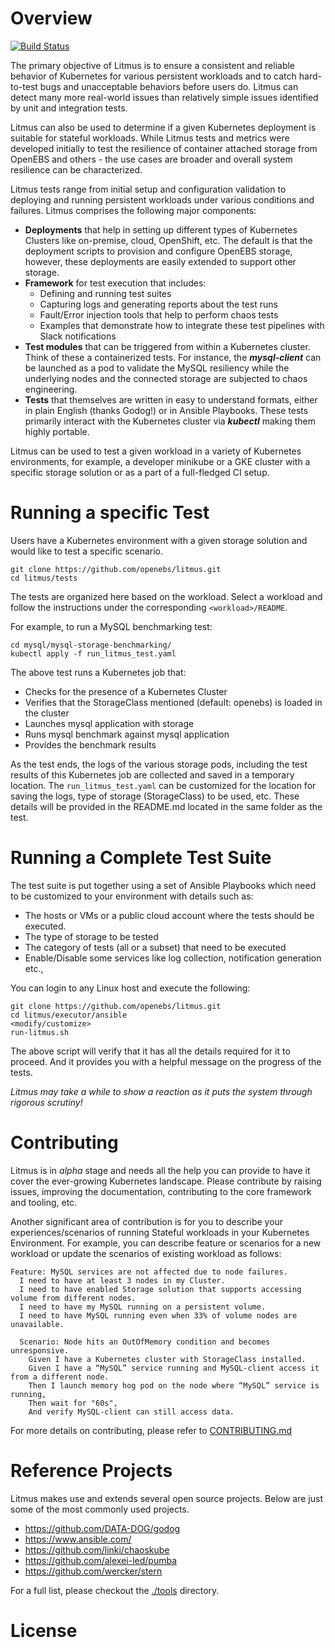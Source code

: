 # Overview

[![Build Status](https://travis-ci.org/openebs/litmus.svg?branch=master)](https://travis-ci.org/openebs/litmus)

The primary objective of Litmus is to ensure a consistent and reliable behavior of Kubernetes for various persistent workloads and to catch hard-to-test bugs and unacceptable behaviors before users do.  Litmus can detect many more real-world issues than relatively simple issues identified by unit and integration tests. 

Litmus can also be used to determine if a given Kubernetes deployment is suitable for stateful workloads.  While Litmus tests and metrics were developed initially to test the resilience of container attached storage from OpenEBS and others - the use cases are broader and overall system resilience can be characterized.  

Litmus tests range from initial setup and configuration validation to deploying and running persistent workloads under various conditions and failures. Litmus comprises the following major components:
- **Deployments** that help in setting up different types of Kubernetes Clusters like on-premise, cloud, OpenShift, etc. The default is that the deployment scripts to provision and configure OpenEBS storage, however, these deployments are easily extended to support other storage. 
- **Framework** for test execution that includes: 
  * Defining and running test suites 
  * Capturing logs and generating reports about the test runs
  * Fault/Error injection tools that help to perform chaos tests
  * Examples that demonstrate how to integrate these test pipelines with Slack notifications
- **Test modules** that can be triggered from within a Kubernetes cluster. Think of these a containerized tests. For instance, the **_mysql-client_** can be launched as a pod to validate the MySQL resiliency while the underlying nodes and the connected storage are subjected to chaos engineering.
- **Tests** that themselves are written in easy to understand formats, either in plain English (thanks Godog!) or in Ansible Playbooks. These tests primarily interact with the Kubernetes cluster via **_kubectl_** making them highly portable.

Litmus can be used to test a given workload in a variety of Kubernetes environments, for example, a developer minikube or a GKE cluster with a specific storage solution or as a part of a full-fledged CI setup.

# Running a specific Test

Users have a Kubernetes environment with a given storage solution and would like to test a specific scenario.

```
git clone https://github.com/openebs/litmus.git
cd litmus/tests
```

The tests are organized here based on the workload. Select a workload and follow the instructions under the corresponding `<workload>/README`.

For example, to run a MySQL benchmarking test:

```
cd mysql/mysql-storage-benchmarking/
kubectl apply -f run_litmus_test.yaml
```

The above test runs a Kubernetes job that:
- Checks for the presence of a Kubernetes Cluster
- Verifies that the StorageClass mentioned (default: openebs) is loaded in the cluster
- Launches mysql application with storage
- Runs mysql benchmark against mysql application
- Provides the benchmark results

As the test ends, the logs of the various storage pods, including the test results of this Kubernetes job are collected and saved in a temporary location. The `run_litmus_test.yaml` can be customized for the location for saving the logs, type of storage (StorageClass) to be used, etc. These details will be provided in the README.md located in the same folder as the test.

# Running a Complete Test Suite

The test suite is put together using a set of Ansible Playbooks which need to be customized to your environment with details such as:
- The hosts or VMs or a public cloud account where the tests should be executed. 
- The type of storage to be tested
- The category of tests (all or a subset) that need to be executed
- Enable/Disable some services like log collection, notification generation etc., 

You can login to any Linux host and execute the following:

```
git clone https://github.com/openebs/litmus.git
cd litmus/executor/ansible
<modify/customize>
run-litmus.sh
```

The above script will verify that it has all the details required for it to proceed. And it provides you with a helpful message on the progress of the tests.

*Litmus may take a while to show a reaction as it puts the system through rigorous scrutiny!*

# Contributing

Litmus is in *_alpha_* stage and needs all the help you can provide to have it cover the ever-growing Kubernetes landscape. Please contribute by raising issues, improving the documentation, contributing to the core framework and tooling, etc. 

Another significant area of contribution is for you to describe your experiences/scenarios of running Stateful workloads in your Kubernetes Environment.  For example, you can describe feature or scenarios for a new workload or update the scenarios of existing workload as follows:

```
Feature: MySQL services are not affected due to node failures. 
  I need to have at least 3 nodes in my Cluster.
  I need to have enabled Storage solution that supports accessing volume from different nodes.
  I need to have my MySQL running on a persistent volume.
  I need to have MySQL running even when 33% of volume nodes are unavailable.

  Scenario: Node hits an OutOfMemory condition and becomes unresponsive.
    Given I have a Kubernetes cluster with StorageClass installed.
    Given I have a “MySQL” service running and MySQL-client access it from a different node.
    Then I launch memory hog pod on the node where “MySQL” service is running, 
    Then wait for "60s",
    And verify MySQL-client can still access data.
```

For more details on contributing, please refer to [CONTRIBUTING.md](./CONTRIBUTING.md)

# Reference Projects

Litmus makes use and extends several open source projects. Below are just some of the most commonly used projects. 

- https://github.com/DATA-DOG/godog
- https://www.ansible.com/
- https://github.com/linki/chaoskube
- https://github.com/alexei-led/pumba
- https://github.com/wercker/stern

For a full list, please checkout the [./tools](./tools) directory.

# License


